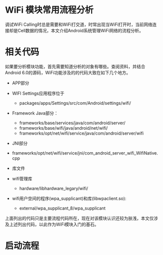 # WiFi 模块常用流程分析


调试WiFi Calling时总是需要和WiFi打交道，时常出现当WiFi打开时，当前网络连接却是Cell数据的情况，本文介绍Android系统管理WiFi网络的流程分析。

# 相关代码

如果要分析模块功能，首先需要知道分析的对象有哪些。查阅资料，并结合Android 6.0的源码，WiFi功能涉及的的代码大致在如下几个地方。
* APP部分
 * WIFI Settings应用程序位于
   * packages/apps/Settings/src/com/Android/settings/wifi/
 * Framework Java部分：
   * frameworks/base/services/java/com/android/server/
   * frameworks/base/wifi/java/android/net/wifi/
   * frameworks/opt/net/wifi/service/java/com/android/server/wifi

* JNI部分
 * frameworks/opt/net/wifi/service/jni/com_android_server_wifi_WifiNative.cpp

* 库文件
 * wifi管理库
   * hardware/libhardware_legary/wifi/
 * wifi用户空间的程序(wpa_supplicant)和库(libwpaclient.so):
   * external/wpa_supplicant_8/wpa_supplicant

上面列出的代码只是主要流程代码所在，现在对该模块认识还较为肤浅，本文仅涉及上述列出代码，以此作为WiFi模块入门的基石。

# 启动流程











